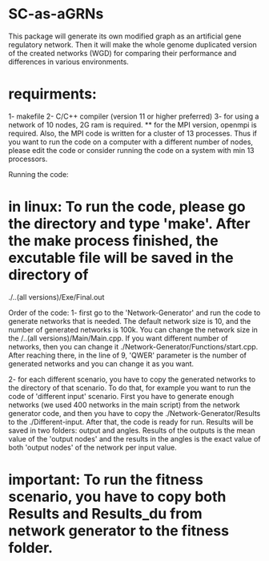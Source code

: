 # SC-as-aGRNs
This package will generate its own modified graph as an artificial gene regulatory network. Then it will make the whole genome duplicated version of the created networks (WGD) for comparing their performance and differences in various environments.

# requirments:
1- makefile
2- C/C++ compiler (version 11 or higher preferred)
3- for using a network of 10 nodes, 2G ram is required.
** for the MPI version, openmpi is required. Also, the MPI code is written for a cluster of 13 processes. Thus if you want to run the code on a computer with a different number of nodes, please edit the code or consider running the code on a system with min 13 processors.


Running the code:
# in linux: To run the code, please go the directory and type 'make'. After the make process finished, the excutable file will be saved in the directory of 
./..(all versions)/Exe/Final.out

Order of the code:
1- first go to the 'Network-Generator' and run the code to generate networks that is needed. The default network size is 10, and the number of generated networks is 100k. You can change the network size in the /..(all versions)/Main/Main.cpp. If you want different number of networks, then you can change it 
./Network-Generator/Functions/start.cpp. After reaching there, in the line of 9, 'QWER' parameter is the number of generated networks and you can change it as you want.

2- for each different scenario, you have to copy the generated networks to the directory of that scenario. To do that, for example you want to run the code of 'different input' scenario. First you have to generate enough networks (we used 400 networks in the main script) from the network generator code, and then you have to copy the ./Network-Generator/Results to the ./Different-input. After that, the code is ready for run. Results will be saved in two folders: output and angles. Results of the outputs is the mean value of the 'output nodes' and the results in the angles is the exact value of both 'output nodes' of the network per input value. 

# important: To run the fitness scenario, you have to copy both Results and Results_du from network generator to the fitness folder.
 
